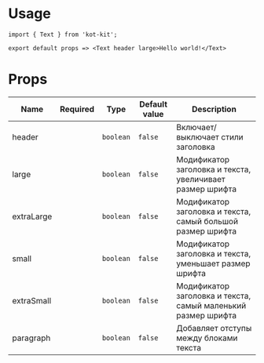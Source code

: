 # Usage
	import { Text } from 'kot-kit';

	export default props => <Text header large>Hello world!</Text>

# Props
| Name | Required | Type | Default value | Description |
|---|:-:|---|---|---|
| header || `boolean` | `false` | Включает/выключает стили заголовка |
| large || `boolean` | `false` | Модификатор заголовка и текста, увеличивает размер шрифта |
| extraLarge || `boolean` | `false` | Модификатор заголовка и текста, самый большой размер шрифта |
| small || `boolean` | `false` | Модификатор заголовка и текста, уменьшает размер шрифта |
| extraSmall || `boolean` | `false` | Модификатор заголовка и текста, самый маленький размер шрифта |
| paragraph || `boolean` | `false` | Добавляет отступы между блоками текста |